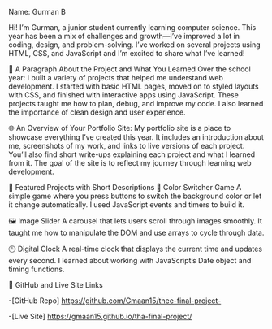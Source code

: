 Name: Gurman B

Hi! I’m Gurman, a junior student currently learning computer science. This year has been a mix of challenges and growth—I’ve improved a lot in coding, design, and problem-solving. I’ve worked on several projects using HTML, CSS, and JavaScript and I’m excited to share what I’ve learned!

📖 A Paragraph About the Project and What You Learned Over the school year: I built a variety of projects that helped me understand web development. I started with basic HTML pages, moved on to styled layouts with CSS, and finished with interactive apps using JavaScript. These projects taught me how to plan, debug, and improve my code. I also learned the importance of clean design and user experience.

🌐 An Overview of Your Portfolio Site: My portfolio site is a place to showcase everything I’ve created this year. It includes an introduction about me, screenshots of my work, and links to live versions of each project. You’ll also find short write-ups explaining each project and what I learned from it. The goal of the site is to reflect my journey through learning web development.

🚀 Featured Projects with Short Descriptions 🎨 Color Switcher Game A simple game where you press buttons to switch the background color or let it change automatically. I used JavaScript events and timers to build it.

🖼️ Image Slider A carousel that lets users scroll through images smoothly. It taught me how to manipulate the DOM and use arrays to cycle through data.

🕒 Digital Clock A real-time clock that displays the current time and updates every second. I learned about working with JavaScript’s Date object and timing functions.

🔗 GitHub and Live Site Links

-[GitHub Repo] https://github.com/Gmaan15/thee-final-project-

-[Live Site] https://gmaan15.github.io/tha-final-project/
